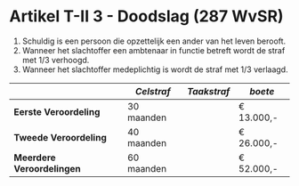 # Artikel T-II 3 - Doodslag (287 WvSR)

1. Schuldig is een persoon die opzettelijk een ander van het leven berooft.
2. Wanneer het slachtoffer een ambtenaar in functie betreft wordt de straf met 1/3 verhoogd.
3. Wanneer het slachtoffer medeplichtig is wordt de straf met 1/3 verlaagd.

|                             | _Celstraf_ | _Taakstraf_ | _boete_    |
| --------------------------- | ---------- | ----------- | ---------- |
| **Eerste Veroordeling**     | 30 maanden |             | € 13.000,- |
| **Tweede Veroordeling**     | 40 maanden |             | € 26.000,- |
| **Meerdere Veroordelingen** | 60 maanden |             | € 52.000,- |
